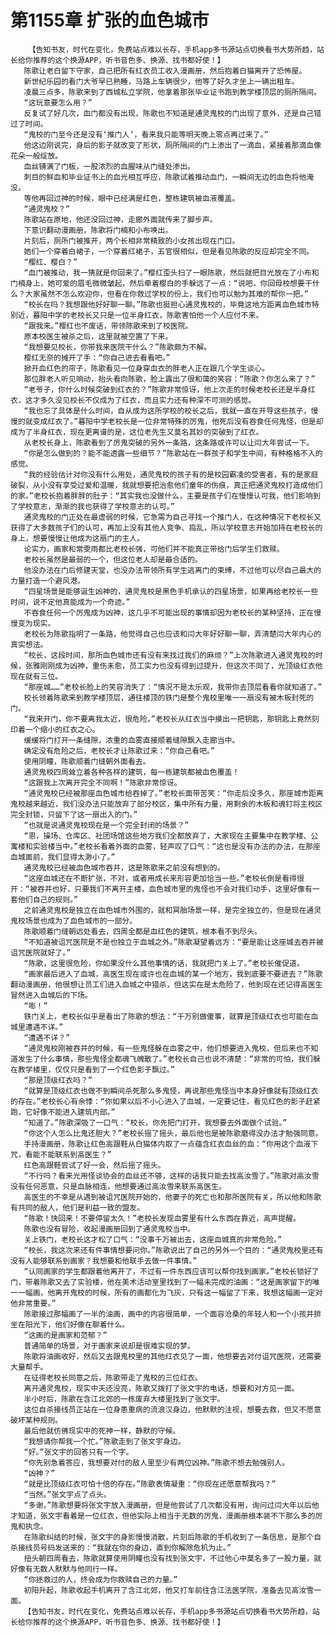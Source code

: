 # 第1155章 扩张的血色城市
        【告知书友，时代在变化，免费站点难以长存，手机app多书源站点切换看书大势所趋，站长给你推荐的这个换源APP，听书音色多、换源、找书都好使！】
       陈歌让老白留下守家，自己把所有红衣员工收入漫画册，然后抱着白猫离开了恐怖屋。
       新世纪乐园的看门大爷早已熟睡，马路上车辆很少，他等了好久才坐上一辆出租车。
       凌晨三点多，陈歌来到了西城私立学院，他拿着那张毕业证书跑到教学楼顶层的厕所隔间。
       “这玩意要怎么用？”
       反复试了好几次，血门都没有出现，陈歌也不知道是通灵鬼校的门出现了意外，还是自己错过了时间。
       “鬼校的门至今还是没有‘推门人’，看来我只能等明天晚上零点再过来了。”
       他这边刚说完，身后的影子就改变了形状，厕所隔间的门上渗出了一滴血，紧接着那滴血像花朵一般绽放。
       血丝铺满了门板，一股浓烈的血腥味从门缝处渗出。
       刺目的鲜血和毕业证书上的血光相互呼应，陈歌试着推动血门，一瞬间无边的血色将他淹没。
       等他再回过神的时候，眼中已经满是红色，整栋建筑被血液覆盖。
       “通灵鬼校？”
       陈歌站在原地，他还没回过神，走廊外面就传来了脚步声。
       下意识翻动漫画册，陈歌将门楠和小布唤出。
       片刻后，厕所门被推开，两个长相非常精致的小女孩出现在门口。
       她们一个穿着白裙子，一个穿着红裙子，五官很相似，但是看见陈歌的反应却完全不同。
       “樱红、樱白？”
       “血门被推动，我一猜就是你回来了。”樱红歪头扫了一眼陈歌，然后就把目光放在了小布和门楠身上，她可爱的眉毛微微皱起，然后牵着樱白的手躲远了一点：“说吧，你回母校想要干什么？大家虽然不怎么欢迎你，但看在你救过学校的份上，我们也可以勉为其难的帮你一把。”
       “校长在吗？我想跟他好好聊一聊。”陈歌也挺担心通灵鬼校的，毕竟这地方距离血色城市特别近，暮阳中学的老校长又只是一位半身红衣，陈歌害怕他一个人应付不来。
       “跟我来。”樱红也不废话，带领陈歌来到了校医院。
       原本校医生被杀之后，这里就被空置了下来。
       “我想要见校长，你带我来医院干什么？”陈歌颇为不解。
       樱红无奈的摊开了手：“你自己进去看看吧。”
       掀开血红色的帘子，陈歌看见一位身穿血衣的胖老人正在跟几个学生谈心。
       那位胖老人听见响动，抬头看向陈歌，脸上露出了很和蔼的笑容：“陈歌？你怎么来了？”
       “老爷子，你什么时候突破到红衣的？”陈歌非常惊讶，他上次走的时候老校长还是半身红衣，这才多久没见校长不仅成为了红衣，而且实力还有种深不可测的感觉。
       “我也忘了具体是什么时间，自从成为这所学校的校长之后，我就一直在开导这些孩子，慢慢的就变成红衣了。”暮阳中学老校长是一位非常特殊的厉鬼，他死后没有吞食任何鬼怪，但是却成为了半身红衣，现在更离谱的是，这位老先生又莫名其妙的突破到了红衣。
       从老校长身上，陈歌看到了厉鬼突破的另外一条路，这条路或许可以让闫大年尝试一下。
       “你是怎么做到的？能不能透露一些细节？”陈歌站在一群孩子和学生中间，有种格格不入的感觉。
       “我的经验估计对你没有什么用处，通灵鬼校的孩子有的是校园霸凌的受害者，有的是家庭破裂，从小没有享受过爱和温暖，我就想要把治愈他们童年的伤痕，真正把通灵鬼校打造成他们的家。”老校长抱着胖胖的肚子：“其实我也没做什么，主要是孩子们在慢慢认可我，他们影响到了学校意志，渐渐的我也获得了学校意志的认可。”
       通灵鬼校的门正处在最虚弱的时候，它急需为自己寻找一个推门人，在这种情况下老校长又获得了大多数孩子们的认可，再加上没有其他人竞争、捣乱，所以学校意志开始加持在老校长的身上，想要慢慢让他成为这扇门的主人。
       论实力，画家和常雯雨都比老校长强，可他们并不能真正带给门后学生们救赎。
       老校长虽然是最弱的一个，但这位老人却是最合适的。
       他没办法在门后修建天堂，也没办法带领所有学生逃离门的束缚，不过他可以尽自己最大的力量打造一个避风港。
       “四星场景是能够诞生凶神的，通灵鬼校是黑色手机承认的四星场景，如果再给老校长一些时间，说不定他真能成为一个奇迹。”
       不吞食任何一个厉鬼成为凶神，这几乎不可能出现的事情却因为老校长的某种坚持，正在慢慢变为现实。
       老校长为陈歌指明了一条路，他觉得自己也应该和闫大年好好聊一聊，弄清楚闫大年内心的真实想法。
       “校长，这段时间，那所血色城市还有没有来找过我们的麻烦？”上次陈歌进入通灵鬼校的时候，张雅刚刚成为凶神，重伤未愈，员工实力也没有得到过提升，但这次不同了，光顶级红衣他现在就有三位。
       “那座城……”老校长脸上的笑容消失了：“情况不是太乐观，我带你去顶层看看你就知道了。”
       校长领着陈歌来到教学楼顶层，通往楼顶的铁门是整个鬼校里唯一一扇没有被木板封死的门。
       “我来开门，你不要离我太近，很危险。”老校长从红衣当中摸出一把钥匙，那钥匙上竟然刻印着一个缩小的红衣之心。
       缓缓将门打开一条缝隙，浓重的血雾直接顺着缝隙飘入走廊当中。
       确定没有危险之后，老校长才让陈歌过来：“你自己看吧。”
       使用阴瞳，陈歌顺着门缝朝外面看去。
       通灵鬼校四周耸立着各种各样的建筑，每一栋建筑都被血色覆盖！
       “这跟我上次离开完全不同啊！”陈歌非常惊讶。
       “通灵鬼校已经被那座血色城市给吞掉了。”老校长面带苦笑：“你走后没多久，那座城市距离鬼校越来越近，我们没办法只能放弃了部分校区，集中所有力量，用剩余的木板和魂钉将主校区完全封锁，只留下了这一扇出入的门。”
       “也就是说通灵鬼校现在是一个完全封闭的场景？”
       “恩，操场、仓库区、社团场馆这些地方我们全都放弃了，大家现在主要集中在教学楼、公寓楼和实验楼当中。”老校长看着外面的血雾，轻声叹了口气：“这也是没有办法的办法，在那座血城面前，我们显得太渺小了。”
       通灵鬼校已经被血色城市吞并，这是陈歌来之前没有想到的。
       “这座血城还在不断扩张，不对，或者用成长来形容更加恰当一些。”老校长倒是看得很开：“被吞并也好，只要我们不离开主楼，血色城市里的鬼怪也不会对我们动手，这里好像有一套他们自己的规则。”
       之前通灵鬼校是独立在血色城市外围的，就和冥胎场景一样，是完全独立的，但是现在通灵鬼校场景也成为了血色城市的一部分。
       陈歌顺着门缝朝远处看去，四周全都是血红色的建筑，根本看不到尽头。
       “不知道被诅咒医院是不是也独立于血城之外。”陈歌凝望着远方：“要是能让这座城去吞并被诅咒医院就好了。”
       “陈歌，这里很危险，你如果没什么其他事情的话，我就把门关上了。”老校长催促道。
       “画家最后进入了血城，高医生现在或许也在血城的某一个地方，我到底要不要进去？”陈歌翻动漫画册，他很想让员工们进入血城之中猎杀，但这实在是太危险了，他到现在还记得高医生冒然进入血城后的下场。
       “嘭！”
       铁门关上，老校长似乎是看出了陈歌的想法：“千万别做傻事，就算是顶级红衣也可能在血城里遭遇不详。”
       “遭遇不详？”
       “通灵鬼校刚被吞并的时候，有一些鬼怪躲在血雾之中，他们想要进入鬼校，但后来也不知道发生了什么事情，那些鬼怪全都魂飞魄散了。”老校长自己也说不清楚：“非常的可怕，我们躲在教学楼里，仅仅只是看到了一个红色影子飘过。”
       “那是顶级红衣吗？”
       “就算是顶级红衣也做不到瞬间杀死那么多鬼怪，再说那些鬼怪当中本身好像就有顶级红衣的存在。”老校长心有余悸：“你如果以后不小心进入了血城，一定要记住，看见红色的影子赶紧跑，它好像不能进入建筑内部。”
       “知道了。”陈歌深吸了一口气：“校长，你先把门打开，我想要去外面做个试验。”
       “你这个人怎么比鬼还胆大？”老校长摇了摇头，最后他也是被陈歌磨得没办法才勉强同意。
       手持漫画册，陈歌让红色高跟鞋从白猫体内取了一点蕴含红衣血丝的血：“你用这个血液下咒，看能不能联系到高医生？”
       红色高跟鞋尝试了好一会，然后摇了摇头。
       “不行吗？看来光用怪谈协会的血丝还不够，这样的话我只能去找高汝雪了。”陈歌对高汝雪没有任何恶意，只是血脉相连，他想要通过高汝雪来联系高医生。
       高医生的不幸是从遇到被诅咒医院开始的，他妻子的死亡也和那所医院有关，所以他和陈歌有共同的敌人，他们是利益一致的盟友。
       “陈歌！快回来！不要停留太久！”老校长发现血雾里有什么东西在靠近，高声提醒。
       陈歌也没有冒险，收起漫画册回到了通灵鬼校当中。
       关上铁门，老校长这才松了口气：“没事千万被出去，这座血城真的非常危险。”
       “校长，我这次来还有件事情想要问你。”陈歌说出了自己的另外一个目的：“通灵鬼校里还有没有人能够联系到画家？我想要和他联手去做一件事情。”
       “认同画家的学生都跟着他离开了，不过有一件东西应该可以帮你找到画家。”老校长锁好了门，带着陈歌又去了实验楼，他在美术活动室里找到了一幅未完成的油画：“这是画家留下的唯一一幅画，他离开鬼校的时候，所有的画都化为飞灰，只有这一幅留了下来，我想这幅画一定对他非常重要。”
       陈歌接过那幅画了一半的油画，画中的内容很简单，一个面容沧桑的年轻人和一个小孩并排坐在阳光下，他们好像在聊着什么。
       “这画的是画家和范郁？”
       普通简单的场景，对于画家来说却是很难实现的梦。
       陈歌将油画收好，然后又去跟鬼校里的其他红衣见了一面，他想要去对付诅咒医院，还需要大量帮手。
       在征得老校长同意之后，陈歌带走了鬼校的三位红衣。
       离开通灵鬼校，现实中天还没亮，陈歌又拨打了张文宇的电话，想要和对方见一面。
       半小时后，陈歌在含江北郊的一栋废弃大楼里找到了张文宇。
       这位自杀接线员正站在一位身患重病的流浪汉身边，他默默的注视，想要去救，但又不愿意破坏某种规则。
       最后他就仿佛现实中的死神一样，静默的守候。
       “我想请你帮我一个忙。”陈歌走到了张文宇身边。
       “好。”张文宇的回答只有一个字。
       “你先别急着答应，我想要对付的敌人里至少有两位凶神。”陈歌不想去勉强别人。
       “凶神？”
       “就是比顶级红衣可怕十倍的存在。”陈歌表情凝重：“你现在还愿意帮我吗？”
       “当然。”张文宇点了点头。
       “多谢。”陈歌想要将张文宇放入漫画册，但是他尝试了几次都没有用，询问过闫大年以后他才知道，张文宇看着是一位红衣，但他实际上相当于无数的厉鬼，漫画册根本装不下那么多的厉鬼和执念。
       在陈歌纠结的时候，张文宇的身影慢慢消散，片刻后陈歌的手机收到了一条信息，是那个自杀接线员号码发送来的：“我就在你的身边，直到你解除危机为止。”
       扭头朝四周看去，陈歌就算使用阴瞳也没有找到张文宇，不过他心中莫名多了一股力量，就好像有无数人默默与他同行一样。
       “你拯救过的人，终会成为你救赎自己的力量。”
       初阳升起，陈歌收起手机离开了含江北郊，他又打车前往含江法医学院，准备去见高汝雪一面。
       【告知书友，时代在变化，免费站点难以长存，手机app多书源站点切换看书大势所趋，站长给你推荐的这个换源APP，听书音色多、换源、找书都好使！】
